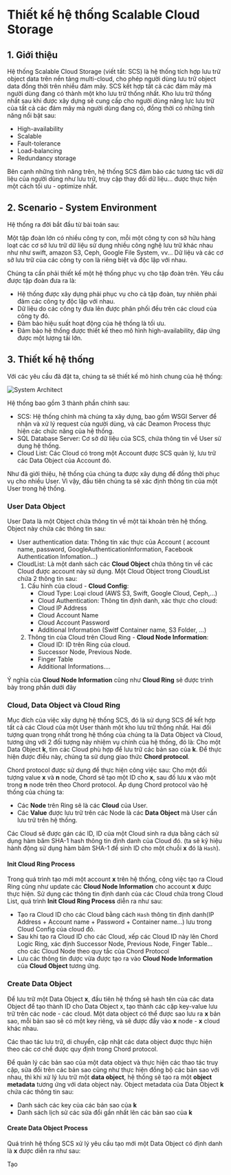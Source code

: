 # Thiết kế hệ thống Scalable Cloud Storage

## 1. Giới thiệu

Hệ thống Scalable Cloud Storage (viết tắt: SCS) là hệ thống tích hợp lưu trữ object data trên nền tảng multi-cloud, cho phép người dùng lưu trữ object data đồng thời trên nhiều đám mây. SCS kết hợp tất cả các đám mây mà người dùng đang có thành một kho lưu trữ thống nhất. Kho lưu trữ thống nhất sau khi được xây dựng sẽ cung cấp cho người dùng năng lực lưu trữ của tất cả các đám mây mà người dùng đang có, đồng thời có những tính năng nổi bật sau:

- High-availability
- Scalable
- Fault-tolerance
- Load-balancing
- Redundancy storage

Bên cạnh những tính năng trên, hệ thống SCS đảm bảo các tương tác với dữ liệu của người dùng như lưu trữ, truy cập thay đổi dữ liệu... được thực hiện một cách tối ưu - optimize nhất.

## 2. Scenario - System Environment

Hệ thống ra đời bắt đầu từ bài toán sau:

Một tập đoàn lớn có nhiều công ty con, mỗi một công ty con sở hữu hàng loạt các cơ sở lưu trữ dữ liệu sử dụng nhiều công nghệ lưu trữ khác nhau như như swift, amazon S3, Ceph, Google File System, vv... Dữ liệu và các cơ sở lưu trữ của các công ty con là riêng biệt và độc lập với nhau.

Chúng ta cần phải thiết kế một hệ thống phục vụ cho tập đoàn trên. Yêu cầu được tập đoàn đưa ra là:

- Hệ thống được xây dựng phải phục vụ cho cả tập đoàn, tuy nhiên phải đảm các công ty độc lập với nhau.
- Dữ liệu do các công ty đưa lên được phân phối đều trên các cloud của công ty đó.
- Đảm bảo hiệu suất hoạt động của hệ thống là tối ưu.
- Đảm bảo hệ thống được thiết kế theo mô hình high-availability, đáp ứng được một lượng tải lớn.

## 3. Thiết kế hệ thống

Với các yêu cầu đã đặt ta, chúng ta sẽ thiết kế mô hình chung của hệ thống:

![System Architect](./images/system_architect.png)

Hệ thống bao gồm 3 thành phần chính sau:

- SCS: Hệ thống chính mà chúng ta xây dựng, bao gồm WSGI Server để nhận và xử lý request của người dùng, và các Deamon Process thực hiện các chức năng của hệ thống.
- SQL Database Server: Cơ sở dữ liệu của SCS, chứa thông tin về User sử dụng hệ thống.
- Cloud List: Các Cloud có trong một Account được SCS quản lý, lưu trữ các Data Object của Account đó.

Như đã giới thiệu, hệ thống của chúng ta được xây dựng để đồng thời phục vụ cho nhiều User. Vì vậy, đầu tiên chúng ta sẽ xác định thông tin của một User trong hệ thống.

### User Data Object

User Data là một Object chứa thông tin về một tài khoản trên hệ thống. Object này chứa các thông tin sau:

- User authentication data: Thông tin xác thực của Account ( account name, password, GoogleAuthenticationInformation, Facebook Authentication Infomation...)
- CloudList: Là một danh sách các **Cloud Object** chứa thông tin về các Cloud được account này sử dụng. Một Cloud Object trong CloudList chứa 2 thông tin sau:
    1. Cấu hình của cloud - **Cloud Config**:
        - Cloud Type: Loại cloud (AWS S3, Swift, Google Cloud, Ceph,...)
        - Cloud Authentication: Thông tin định danh, xác thực cho cloud:
        - Cloud IP Address
        - Cloud Account Name
        - Cloud Account Password
        - Additional Information (Switf Container name, S3 Folder, ...)
    1. Thông tin của Cloud trên Cloud Ring - **Cloud Node Information**:
        - Cloud ID: ID trên Ring của cloud.
        - Successor Node, Previous Node.
        - Finger Table
        - Additional Informations....

Ý nghĩa của **Cloud Node Information** cũng như **Cloud Ring** sẽ được trình bày trong phần dưới đây

### Cloud, Data Object và Cloud Ring

Mục đích của việc xây dựng hệ thống SCS, đó là sử dụng SCS để kết hợp tất cả các Cloud của một User thành một kho lưu trữ thống nhất. Hai đối tượng quan trọng nhất trong hệ thống của chúng ta là Data Object và Cloud, tương ứng với 2 đối tượng này nhiệm vụ chính của hệ thống, đó là: Cho một Data Object **k**, tìm các Cloud phù hợp để lưu trữ các bản sao của **k**. Để thực hiện được điều này, chúng ta sử dụng giao thức **Chord protocol**.

Chord protocol được sử dụng để thực hiện công việc sau: Cho một đối tượng value **x** và **n** node, Chord sẽ tạo một ID cho **x**, sau đố lưu **x** vào một trong **n** node trên theo Chord protocol. Áp dụng Chord protocol vào hệ thống của chúng ta:

- Các **Node** trên Ring sẽ là các **Cloud** của User.
- Các **Value** được lưu trữ trên các Node là các **Data Object** mà User cần lưu trữ trên hệ thống.

Các Cloud sẽ được gán các ID, ID của một Cloud sinh ra dựa bằng cách sử dụng hàm băm SHA-1 hash thông tin định danh của Cloud đó. (ta sẽ kỹ hiệu hành động sử dụng hàm băm SHA-1 để sinh ID cho một chuỗi **x** đó là ```Hash```).

#### Init Cloud Ring Process

Trong quá trình tạo mới một account **x** trên hệ thống, công việc tạo ra Cloud Ring cũng như update các **Cloud Node Information** cho account **x** được thực hiện. Sử dụng các thông tin định danh của các Cloud chứa trong Cloud List, quá trình **Init Cloud Ring Process** diễn ra như sau:

- Tạo ra Cloud ID cho các Cloud bằng cách ```Hash``` thông tin định danh(IP Address + Account name + Password + Container name...) lưu trong Cloud Config của cloud đó.
- Sau khi tạo ra Cloud ID cho các Cloud, xếp các Cloud ID này lên Chord Logic Ring, xác định Successor Node, Previous Node, Finger Table... cho các Cloud Node theo quy tắc của Chord Protocol
- Lưu các thông tin được vừa được tạo ra vào **Cloud Node Information** của **Cloud Object** tương ứng.

### Create Data Object

Để lưu trữ một Data Object **x**, đầu tiên hệ thống sẽ hash tên của các data Object để tạo thành ID cho Data Object x, tạo thành các cặp key-value lưu trữ trên các node - các cloud. Một data object có thể được sao lưu ra **x** bản sao, mỗi bản sao sẽ có một key riêng, và sẽ được đẩy vào **x** node - **x** cloud khác nhau.

Các thao tác lưu trữ, di chuyển, cập nhật các data object được thực hiện theo các cơ chế được quy định trong Chord protocol.

Để quản lý các bản sao của một data object và thực hiện các thao tác truy cập, sửa đổi trên các bản sao cũng như thực hiện đồng bộ các bản sao với nhau, thì khi xử lý lưu trữ một **data object**, hệ thống sẽ tạo ra một **object metadata** tương ứng với data object này. Object metadata của Data Object **k** chứa các thông tin sau:

- Danh sách các key của các bản sao của **k**
- Danh sách lịch sử các sửa đổi gần nhất lên các bản sao của **k**

#### Create Data Object Process

Quá trình hệ thống SCS xử lý yêu cầu tạo mới một Data Object có định danh là **x** được diễn ra như sau:

Tạo 

